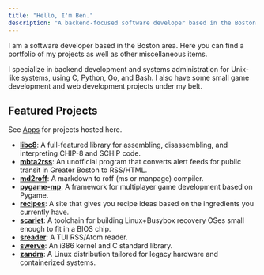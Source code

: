 ```yaml
---
title: "Hello, I'm Ben."
description: "A backend-focused software developer based in the Boston area."
---
```


I am a software developer based in the Boston area. Here you can find a portfolio of my projects as well as other miscellaneous items.

I specialize in backend development and systems administration for Unix-like systems, using C, Python, Go, and Bash. I also have some small game development and web development projects under my belt.

## Featured Projects

See [Apps](apps) for projects hosted here.

* **[libc8](https://github.com/boneill02/libc8)**: A full-featured library for assembling, disassembling, and interpreting CHIP-8 and SCHIP code.
* **[mbta2rss](https://github.com/boneill02/mbta2rss)**: An unofficial program that converts alert feeds for public transit in Greater Boston to RSS/HTML.
* **[md2roff](https://github.com/boneill02/md2roff)**: A markdown to roff (ms or manpage) compiler.
* **[pygame-mp](https://github.com/pygame-mp/pygame-mp)**: A framework for multiplayer game development based on Pygame.
* **[recipes](https://github.com/boneill02/recipes)**: A site that gives you recipe ideas based on the ingredients you currently have.
* **[scarlet](https://github.com/boneill02/scarlet)**: A toolchain for building Linux+Busybox recovery OSes small enough to fit in a BIOS chip.
* **[sreader](https://github.com/boneill02/sreader)**: A TUI RSS/Atom reader.
* **[swerve](https://github.com/boneill02/swerve)**: An i386 kernel and C standard library.
* **[zandra](https://github.com/zandralinux/zandra)**: A Linux distribution tailored for legacy hardware and containerized systems.
